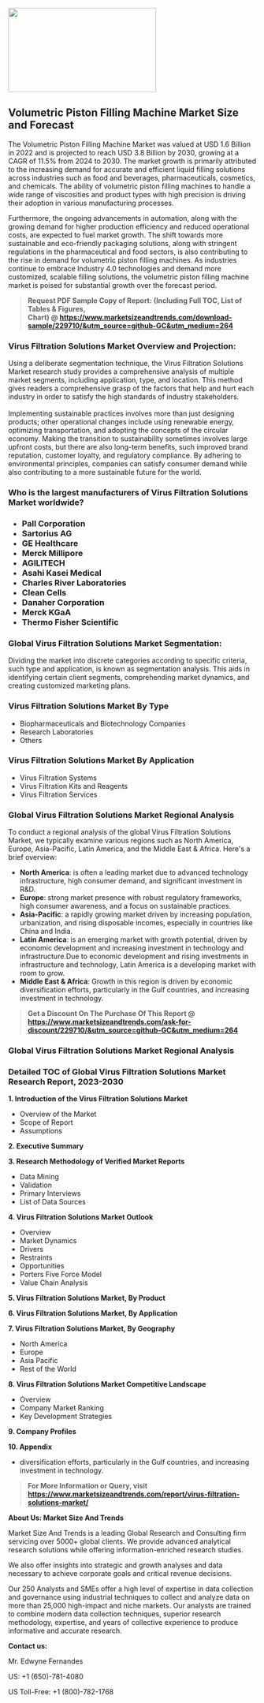 <p><img class="alignnone size-medium wp-image-20088" src="https://ffe5etoiles.com/wp-content/uploads/2024/12/MST1-300x171.png" alt="" width="300" height="171" /></p><h2>Volumetric Piston Filling Machine Market Size and Forecast</h2><p>The Volumetric Piston Filling Machine Market was valued at USD 1.6 Billion in 2022 and is projected to reach USD 3.8 Billion by 2030, growing at a CAGR of 11.5% from 2024 to 2030. The market growth is primarily attributed to the increasing demand for accurate and efficient liquid filling solutions across industries such as food and beverages, pharmaceuticals, cosmetics, and chemicals. The ability of volumetric piston filling machines to handle a wide range of viscosities and product types with high precision is driving their adoption in various manufacturing processes.</p><p>Furthermore, the ongoing advancements in automation, along with the growing demand for higher production efficiency and reduced operational costs, are expected to fuel market growth. The shift towards more sustainable and eco-friendly packaging solutions, along with stringent regulations in the pharmaceutical and food sectors, is also contributing to the rise in demand for volumetric piston filling machines. As industries continue to embrace Industry 4.0 technologies and demand more customized, scalable filling solutions, the volumetric piston filling machine market is poised for substantial growth over the forecast period.</p></p><blockquote id="" class=""><strong>Request PDF Sample Copy of Report: (Including Full TOC, List of Tables &amp; Figures, Chart)&nbsp;@&nbsp;<strong><a href="https://www.marketsizeandtrends.com/download-sample/229710/&utm_source=github-GC&utm_medium=264" target="_blank">https://www.marketsizeandtrends.com/download-sample/229710/&utm_source=github-GC&utm_medium=264</a></strong></strong></blockquote><h3 id="" class="">Virus Filtration Solutions Market&nbsp;Overview and Projection:</h3><p id="" class="">Using a deliberate segmentation technique, the Virus Filtration Solutions Market research study provides a comprehensive analysis of multiple market segments, including application, type, and location. This method gives readers a comprehensive grasp of the factors that help and hurt each industry in order to satisfy the high standards of industry stakeholders. <br /> <br />Implementing sustainable practices involves more than just designing products; other operational changes include using renewable energy, optimizing transportation, and adopting the concepts of the circular economy. Making the transition to sustainability sometimes involves large upfront costs, but there are also long-term benefits, such improved brand reputation, customer loyalty, and regulatory compliance. By adhering to environmental principles, companies can satisfy consumer demand while also contributing to a more sustainable future for the world.</p><h3 id="" class="">Who is the largest manufacturers of&nbsp;Virus Filtration Solutions Market worldwide?</h3><h3 class=""><p><ul><li>Pall Corporation </li><li> Sartorius AG </li><li> GE Healthcare </li><li> Merck Millipore </li><li> AGILITECH </li><li> Asahi Kasei Medical </li><li> Charles River Laboratories </li><li> Clean Cells </li><li> Danaher Corporation </li><li> Merck KGaA </li><li> Thermo Fisher Scientific</li></ul></p></h3><h3 id="" class="">Global&nbsp;Virus Filtration Solutions Market Segmentation:</h3><p id="" class="">Dividing the market into discrete categories according to specific criteria, such type and application, is known as segmentation analysis. This aids in identifying certain client segments, comprehending market dynamics, and creating customized marketing plans.</p><h3 id="" class="">Virus Filtration Solutions Market&nbsp;By Type</h3><p><p><ul><li>Biopharmaceuticals and Biotechnology Companies</li><li> Research Laboratories</li><li> Others</p></li></ul></p></p><h3 id="" class="">Virus Filtration Solutions Market&nbsp;By Application</h3><p class=""><p><ul><li>Virus Filtration Systems</li><li> Virus Filtration Kits and Reagents</li><li> Virus Filtration Services</li></ul></p></p><h3 id="" class="">Global Virus Filtration Solutions Market Regional Analysis</h3><p id="" class="">To conduct a regional analysis of the global Virus Filtration Solutions Market, we typically examine various regions such as North America, Europe, Asia-Pacific, Latin America, and the Middle East &amp; Africa. Here's a brief overview:</p><ul><li><strong>North America</strong>: is often a leading market due to advanced technology infrastructure, high consumer demand, and significant investment in R&amp;D.</li><li><strong>Europe</strong>: strong market presence with robust regulatory frameworks, high consumer awareness, and a focus on sustainable practices.</li><li><strong>Asia-Pacific</strong>: a rapidly growing market driven by increasing population, urbanization, and rising disposable incomes, especially in countries like China and India.</li><li><strong>Latin America</strong>: is an emerging market with growth potential, driven by economic development and increasing investment in technology and infrastructure.Due to economic development and rising investments in infrastructure and technology, Latin America is a developing market with room to grow.</li><li><strong>Middle East &amp; Africa</strong>: Growth in this region is driven by economic diversification efforts, particularly in the Gulf countries, and increasing investment in technology.</li></ul><blockquote id="" class=""><strong>Get a Discount On The Purchase Of This Report @ <strong><a href="https://www.marketsizeandtrends.com/ask-for-discount/229710/&utm_source=github-GC&utm_medium=264" target="_blank">https://www.marketsizeandtrends.com/ask-for-discount/229710/&utm_source=github-GC&utm_medium=264</a></strong></strong></blockquote><h3 id="" class="">Global Virus Filtration Solutions Market Regional Analysis</h3><h3 id="" class="">Detailed TOC of Global Virus Filtration Solutions Market Research Report, 2023-2030</h3><p id="" class=""><strong>1. Introduction of the Virus Filtration Solutions Market</strong></p><ul><li>Overview of the Market</li><li>Scope of Report</li><li>Assumptions</li></ul><p id="" class=""><strong>2. Executive Summary</strong></p><p id="" class=""><strong>3. Research Methodology of Verified Market Reports</strong></p><ul><li>Data Mining</li><li>Validation</li><li>Primary Interviews</li><li>List of Data Sources</li></ul><p id="" class=""><strong>4. Virus Filtration Solutions Market Outlook</strong></p><ul><li>Overview</li><li>Market Dynamics</li><li>Drivers</li><li>Restraints</li><li>Opportunities</li><li>Porters Five Force Model</li><li>Value Chain Analysis</li></ul><p id="" class=""><strong>5. Virus Filtration Solutions Market, By Product</strong></p><p id="" class=""><strong>6. Virus Filtration Solutions Market, By Application</strong></p><p id="" class=""><strong>7. Virus Filtration Solutions Market, By Geography</strong></p><ul><li>North America</li><li>Europe</li><li>Asia Pacific</li><li>Rest of the World</li></ul><p id="" class=""><strong>8. Virus Filtration Solutions Market Competitive Landscape</strong></p><ul><li>Overview</li><li>Company Market Ranking</li><li>Key Development Strategies</li></ul><p id="" class=""><strong>9. Company Profiles</strong></p><p id="" class=""><strong>10. Appendix</strong></p><ul><li>diversification efforts, particularly in the Gulf countries, and increasing investment in technology.</li></ul><blockquote id="" class=""><strong>For More Information or Query, visit <strong><strong><a href="https://www.marketsizeandtrends.com/report/virus-filtration-solutions-market/" target="_blank">https://www.marketsizeandtrends.com/report/virus-filtration-solutions-market/</a></strong></strong></strong></blockquote><p id="" class=""><strong>About Us: Market Size And Trends</strong></p><p id="" class="">Market Size And Trends is a leading Global Research and Consulting firm servicing over 5000+ global clients. We provide advanced analytical research solutions while offering information-enriched research studies.</p><p id="" class="">We also offer insights into strategic and growth analyses and data necessary to achieve corporate goals and critical revenue decisions.</p><p id="" class="">Our 250 Analysts and SMEs offer a high level of expertise in data collection and governance using industrial techniques to collect and analyze data on more than 25,000 high-impact and niche markets. Our analysts are trained to combine modern data collection techniques, superior research methodology, expertise, and years of collective experience to produce informative and accurate research.</p><p id="" class=""><strong>Contact us:</strong></p><p id="" class="">Mr. Edwyne Fernandes</p><p id="" class="">US: +1 (650)-781-4080</p><p id="" class="">US Toll-Free: +1 (800)-782-1768</p>
